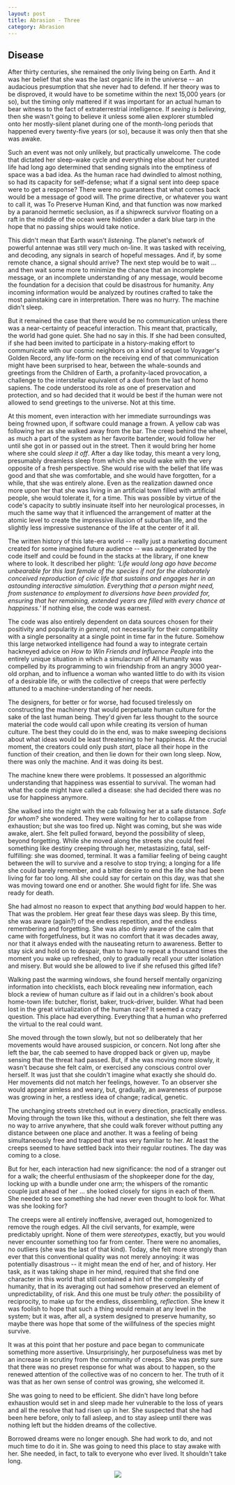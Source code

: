 ```yaml
---
layout: post
title: Abrasion - Three
category: Abrasion
---
```


## Disease

After thirty centuries, she remained the only living being on Earth. And it was her belief that she was the last organic life in the universe -- an audacious presumption that she never had to defend. If her theory was to be disproved, it would have to be sometime within the next 15,000 years (or so), but the timing only mattered if it was important for an actual human to bear witness to the fact of extraterrestrial intelligence. If *seeing is believing*, then she wasn't going to believe it unless some alien explorer stumbled onto her mostly-silent planet during one of the month-long periods that happened every twenty-five years (or so), because it was only then that she was awake.

Such an event was not only unlikely, but practically unwelcome. The code that dictated her sleep-wake cycle and everything else about her curated life had long ago determined that sending signals into the emptiness of space was a bad idea. As the human race had dwindled to almost nothing, so had its capacity for self-defense; what if a signal sent into deep space were to get a response? There were no guarantees that what comes back would be a message of good will. The prime directive, or whatever you want to call it, was To Preserve Human Kind, and that function was now marked by a paranoid hermetic seclusion, as if a shipwreck survivor floating on a raft in the middle of the ocean were hidden under a dark blue tarp in the hope that no passing ships would take notice.

This didn't mean that Earth wasn't *listening*. The planet's network of powerful antennae was still very much on-line. It was tasked with receiving, and decoding, any signals in search of hopeful messages. And if, by some remote chance, a signal should arrive? The next step would be to wait ... and then wait some more to minimize the chance that an incomplete message, or an incomplete understanding of any message, would become the foundation for a decision that could be disastrous for humanity. Any incoming information would be analyzed by routines crafted to take the most painstaking care in interpretation. There was no hurry. The machine didn't sleep.

But it remained the case that there would be no communication unless there was a near-certainty of peaceful interaction. This meant that, practically, the world had gone quiet. She had no say in this. If she had been consulted, if she had been invited to participate in a history-making effort to communicate with our cosmic neighbors on a kind of sequel to Voyager's Golden Record, any life-form on the receiving end of that communication might have been surprised to hear, between the whale-sounds and greetings from the Children of Earth, a profanity-laced provocation, a challenge to the interstellar equivalent of a duel from the last of homo sapiens. The code understood its role as one of preservation and protection, and so had decided that it would be best if the human were not allowed to send greetings to the universe. Not at this time.

At this moment, even interaction with her immediate surroundings was being frowned upon, if software could manage a frown. A yellow cab was following her as she walked away from the bar. The creep behind the wheel, as much a part of the system as her favorite bartender, would follow her until she got in or passed out in the street. Then it would bring her home where she could *sleep it off*. After a day like today, this meant a very long, presumably dreamless sleep from which she would wake with the very opposite of a fresh perspective. She would rise with the belief that life was good and that she was comfortable, and she would have forgotten, for a while, that she was entirely alone. Even as the realization dawned once more upon her that she was living in an artificial town filled with artificial people, she would tolerate it, for a time. This was possible by virtue of the code's capacity to subtly insinuate itself into her neurological processes, in much the same way that it influenced the arrangement of matter at the atomic level to create the impressive illusion of suburban life, and the slightly less impressive sustenance of the life at the center of it all.

The written history of this late-era world -- really just a marketing document created for some imagined future audience -- was autogenerated by the code itself and could be found in the stacks at the library, if one knew where to look. It described her plight: *'Life would long ago have become unbearable for this last female of the species if not for the elaborately conceived reproduction of civic life that sustains and engages her in an astounding interactive simulation. Everything that a person might need, from sustenance to employment to diversions have been provided for, ensuring that her remaining, extended years are filled with every chance at happiness.'* If nothing else, the code was earnest.

The code was also entirely dependent on data sources chosen for their positivity and popularity *in general*, not necessarily for their compatibility with a single personality at a single point in time far in the future. Somehow this large networked intelligence had found a way to integrate certain hackneyed advice on *How to Win Friends and Influence People* into the entirely unique situation in which a simulacrum of All Humanity was compelled by its programming to win friendship from an angry 3000 year-old orphan, and to influence a woman who wanted little to do with its vision of a desirable life, or with the collective of creeps that were perfectly attuned to a machine-understanding of her needs.

The designers, for better or for worse, had focused tirelessly on constructing the machinery that would perpetuate human culture for the sake of the last human being. They'd given far less thought to the source material the code would call upon while creating its version of human culture. The best they could do in the end, was to make sweeping decisions about what ideas would be least threatening to her happiness. At the crucial moment, the creators could only push *start*, place all their hope in the function of their creation, and then lie down for their own long sleep. Now, there was only the machine. And it was doing its best.

The machine knew there were problems. It possessed an algorithmic understanding that happiness was essential to survival. The woman had what the code might have called a disease: she had decided there was no use for happiness anymore.
 

She walked into the night with the cab following her at a safe distance. *Safe for whom?* she wondered. They were waiting for her to collapse from exhaustion; but she was too fired up. Night was coming, but she was wide awake, alert. She felt pulled forward, beyond the possibility of sleep, beyond forgetting. While she moved along the streets she could feel something like destiny creeping through her, metastasizing, fatal, self-fulfilling: she was doomed, terminal. It was a familiar feeling of being caught between the will to survive and a resolve to stop trying; a longing for a life she could barely remember, and a bitter desire to end the life she had been living for far too long. All she could say for certain on this day, was that she was moving toward one end or another. She would fight for life. She was ready for death.

She had almost no reason to expect that anything *bad* would happen to her. That was the problem. Her great fear these days was sleep. By this time, she was aware (again?) of the endless repetition, and the endless remembering and forgetting. She was also dimly aware of the calm that came with forgetfulness, but it was no comfort that it was decades away, nor that it always ended with the nauseating return to awareness. Better to stay sick and hold on to despair, than to have to repeat a thousand times the moment you wake up refreshed, only to gradually recall your utter isolation and misery. But would she be allowed to live if she refused this gifted life?

Walking past the warming windows, she found herself mentally organizing information into checklists, each block revealing new information, each block a review of human culture as if laid out in a children's book about home-town life: butcher, florist, baker, truck-driver, builder. What had been lost in the great virtualization of the human race? It seemed a crazy question. This place had everything. Everything that a human who preferred the virtual to the real could want.

She moved through the town slowly, but not so deliberately that her movements would have aroused suspicion, or concern. Not long after she left the bar, the cab seemed to have dropped back or given up, maybe sensing that the threat had passed. But, if she was moving more slowly, it wasn't because she felt calm, or exercised any conscious control over herself. It was just that she couldn't imagine what exactly she should do. Her movements did not match her feelings, however. To an observer she would appear aimless and weary, but, gradually, an awareness of purpose was growing in her, a restless idea of change; radical, genetic.

The unchanging streets stretched out in every direction, practically endless. Moving through the town like this, without a destination, she felt there was no way to arrive anywhere, that she could walk forever without putting any distance between one place and another. It was a feeling of being simultaneously free and trapped that was very familiar to her. At least the creeps seemed to have settled back into their regular routines. The day was coming to a close.

But for her, each interaction had new significance: the nod of a stranger out for a walk; the cheerful enthusiasm of the shopkeeper done for the day, locking up with a bundle under one arm; the whispers of the romantic couple just ahead of her ... she looked closely for signs in each of them. She needed to see something she had never even thought to look for. What was she looking for?

The creeps were all entirely inoffensive, averaged out, homogenized to remove the rough edges. All the civil servants, for example, were predictably upright. None of them were *stereotypes*, exactly, but you would never encounter something too far from center. There were no anomalies, no outliers (she was the last of that kind). Today, she felt more strongly than ever that this conventional quality was not merely annoying: it was potentially disastrous -- it might mean the end of her, and of history. Her task, as it was taking shape in her mind, required that she find one character in this world that still contained a hint of the complexity of humanity, that in its averaging out had somehow preserved an element of unpredictability, of risk. And this one must be truly *other*: the possibility of reciprocity, to make up for the endless, dissembling, *reflection*. She knew it was foolish to hope that such a thing would remain at any level in the system; but it was, after all, a system designed to preserve humanity, so maybe there was hope that some of the willfulness of the species might survive.

It was at this point that her posture and pace began to communicate something more assertive. Unsurprisingly, her purposefulness was met by an increase in scrutiny from the community of creeps. She was pretty sure that there was no preset response for what was about to happen, so the renewed attention of the collective was of no concern to her. The truth of it was that as her own sense of control was growing, she welcomed it.

She was going to need to be efficient. She didn't have long before exhaustion would set in and sleep made her vulnerable to the loss of years and all the resolve that had risen up in her. She suspected that she had been here before, only to fall asleep, and to stay asleep until there was nothing left but the hidden dreams of the collective.

Borrowed dreams were no longer enough. She had work to do, and not much time to do it in. She was going to need this place to stay awake with her. She needed, in fact, to talk to everyone who ever lived. It shouldn't take long.


<div style="text-align:center">
<img src="{{ '/assets/images/divider.svg' | relative_url }}" />
</div>